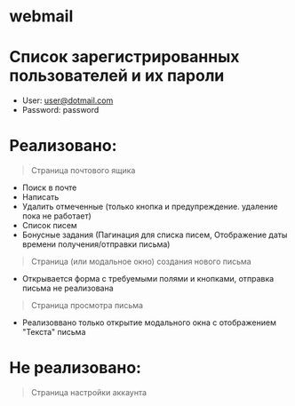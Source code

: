 # webmail
# Список зарегистрированных пользователей и их пароли

- User: user@dotmail.com
- Password: password


# Реализовано:
> Страница почтового ящика
  - Поиск в почте
  - Написать
  - Удалить отмеченные (только кнопка и предупреждение. удаление пока не работает)
  - Список писем
  - Бонусные задания (Пагинация для списка писем, Отображение даты времени получения/отправки письма)
> Страница (или модальное окно) создания нового письма
  - Открывается форма с требуемыми полями и кнопками, отправка письма не реализована

> Страница просмотра письма
  - Реализоввано только открытие модального окна с отображением "Текста" письма
  
# Не реализовано:
> Страница настройки аккаунта